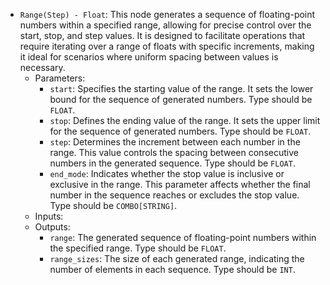 - `Range(Step) - Float`: This node generates a sequence of floating-point numbers within a specified range, allowing for precise control over the start, stop, and step values. It is designed to facilitate operations that require iterating over a range of floats with specific increments, making it ideal for scenarios where uniform spacing between values is necessary.
    - Parameters:
        - `start`: Specifies the starting value of the range. It sets the lower bound for the sequence of generated numbers. Type should be `FLOAT`.
        - `stop`: Defines the ending value of the range. It sets the upper limit for the sequence of generated numbers. Type should be `FLOAT`.
        - `step`: Determines the increment between each number in the range. This value controls the spacing between consecutive numbers in the generated sequence. Type should be `FLOAT`.
        - `end_mode`: Indicates whether the stop value is inclusive or exclusive in the range. This parameter affects whether the final number in the sequence reaches or excludes the stop value. Type should be `COMBO[STRING]`.
    - Inputs:
    - Outputs:
        - `range`: The generated sequence of floating-point numbers within the specified range. Type should be `FLOAT`.
        - `range_sizes`: The size of each generated range, indicating the number of elements in each sequence. Type should be `INT`.

